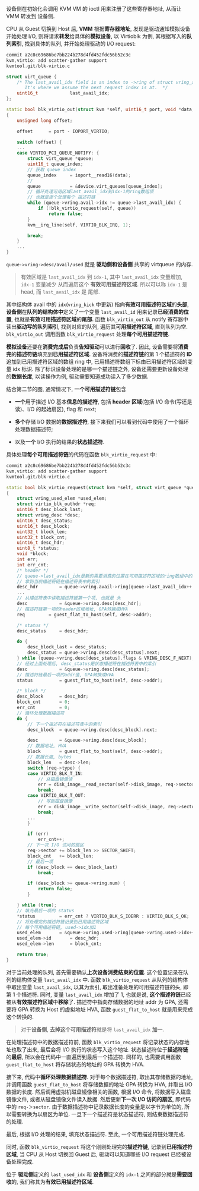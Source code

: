 
设备侧在初始化会调用 KVM VM 的 ioctl 用来注册了这些寄存器地址, 从而让 VMM 转发到 设备侧.

CPU 从 Guest 切换到 Host 后, **VMM** 根据**寄存器地址**, 发现是驱动通知模拟设备开始处理 I/O, 则将请求**转发**给具体的**模拟设备**, 以 Virtioblk 为例, 其根据写入的**队列索引**, 找到具体的队列, 并开始处理驱动的 I/O request:

```cpp
commit a2c8c69686be7bb224b278d4fd452fdc56b52c3c
kvm,virtio: add scatter-gather support
kvmtool.git/blk-virtio.c

struct virt_queue {
    /* The last_avail_idx field is an index to ->ring of struct vring_avail.
       It's where we assume the next request index is at.  */
    uint16_t			last_avail_idx;
};

static bool blk_virtio_out(struct kvm *self, uint16_t port, void *data, int size, uint32_t count)
{
    unsigned long offset;

    offset		= port - IOPORT_VIRTIO;

    switch (offset) {
    ...
    case VIRTIO_PCI_QUEUE_NOTIFY: {
        struct virt_queue *queue;
        uint16_t queue_index;
        // 获取 queue index
        queue_index		= ioport__read16(data);
        //
        queue			= &device.virt_queues[queue_index];
        // 循环处理可用区域last_avail_idx到idx-1的ring数组项
        // 也就是逐个处理每个 描述符链
        while (queue->vring.avail->idx != queue->last_avail_idx) {
            if (!blk_virtio_request(self, queue))
                return false;
        }
        kvm__irq_line(self, VIRTIO_BLK_IRQ, 1);

        break;
    }
    ...
}
```

`queue->vring->desc/avail/used` 就是 **驱动侧和设备侧** 共享的 virtqueue 的内存.

> 有效区域是 `last_avail_idx` 到 `idx-1`, 其中 `last_avail_idx` 变量增加, `idx-1` 变量减少 从而遍历这个 **有效可用描述符区域**. 所以可以称 `idx-1` 是 head, 而 `last_avail_idx` 是 尾部.

其中结构体 avail 中的 `idx`(`vring_kick` 中更新) 指向**有效可用描述符区域**的**头部**, **设备侧**在**队列的结构体中**定义了一个变量 `last_avail_id` 用来记录**已经消费的位置**, 也就是**有效可用描述符区域**的**尾部**. 函数 `blk_virtio_out` 从 notify 寄存器中读出**驱动写的队列索引**, 找到对应的队列, 遍历其**可用描述符区域**, 直到队列为空. `blk_virtio_out` 调用函数 `blk_virtio_request` 处理**每个可用描述符链**.

**模拟设备**还要在**消费完成后**负责**告知驱动**可以进行**回收**了. 因此, 设备需要将**消费完**的**描述符链**填充到**已用描述符区域**. 设备将消费的**描述符链**的第 1 个描述符的 **ID** 追加到已用描述符区域的数组 ring 中, 已用描述符数组下标由已用描述符区域的变量 idx 标识. 除了标识设备处理的是哪一个描述链之外, 设备还需要更新设备处理的**数据长度**, 以读操作为例, 驱动需要知道成功读入了多少数据.

结合第二节的图, 通常情况下, **一个可用描述符链**包含

* **一个**用于描述 I/O 基本**信息的描述符**, 包括 **header 区域**(包括 I/O 命令(写还是读)、I/O 的起始扇区), flag 和 next;

* **多个**存储 I/O 数据的**数据描述符**, 接下来我们可以看到代码中使用了一个循环处理数据描述符;

* 以及**一个** I/O 执行的结果的**状态描述符**.

具体处理**每个可用描述符链**的代码在函数 `blk_virtio_request` 中:

```cpp
commit a2c8c69686be7bb224b278d4fd452fdc56b52c3c
kvm,virtio: add scatter-gather support
kvmtool.git/blk-virtio.c

static bool blk_virtio_request(struct kvm *self, struct virt_queue *queue)
{
    struct vring_used_elem *used_elem;
    struct virtio_blk_outhdr *req;
    uint16_t desc_block_last;
    struct vring_desc *desc;
    uint16_t desc_status;
    uint16_t desc_block;
    uint32_t block_len;
    uint32_t block_cnt;
    uint16_t desc_hdr;
    uint8_t *status;
    void *block;
    int err;
    int err_cnt;
    /* header */
    // queue->last_avail_idx是新的需要消费的位置在可用描述符区域的ring数组中的索引
    // 拿到当前描述符链在描述符表中的索引
    desc_hdr		= queue->vring.avail->ring[queue->last_avail_idx++ % queue->vring.num];
    ...
    // 从描述符表中读取描述符链第一个项, 也就是 头
    desc			= &queue->vring.desc[desc_hdr];
    // 描述符链第一项的header区域地址, GPA转换成HVA
    req			= guest_flat_to_host(self, desc->addr);

    /* status */
    desc_status		= desc_hdr;

    do {
        desc_block_last	= desc_status;
        desc_status	= queue->vring.desc[desc_status].next;
    } while (queue->vring.desc[desc_status].flags & VRING_DESC_F_NEXT);
    // 经过上面处理后, desc_status是状态描述符在描述符表中的索引
    desc			= &queue->vring.desc[desc_status];
    // 描述符链最后一项的addr值, GPA转换成HVA
    status			= guest_flat_to_host(self, desc->addr);

    /* block */
    desc_block		= desc_hdr;
    block_cnt		= 0;
    err_cnt			= 0;
    // 循环处理数据描述符
    do {
        // 下一个描述符在描述符表中的索引
        desc_block	= queue->vring.desc[desc_block].next;

        desc		= &queue->vring.desc[desc_block];
        // 数据地址, HVA
        block		= guest_flat_to_host(self, desc->addr);
        // 数据长度, bytes
        block_len	= desc->len;
        switch (req->type) {
        case VIRTIO_BLK_T_IN:
            // 从磁盘镜像读
            err	= disk_image__read_sector(self->disk_image, req->sector, block, block_len);
            break;
        case VIRTIO_BLK_T_OUT:
            // 写到磁盘镜像
            err	= disk_image__write_sector(self->disk_image, req->sector, block, block_len);
            break;
        ...
        }

        if (err)
            err_cnt++;
        // 下一次 I/O 访问的扇区
        req->sector	+= block_len >> SECTOR_SHIFT;
        block_cnt	+= block_len;
        // 最后一项
        if (desc_block == desc_block_last)
            break;

        if (desc_block >= queue->vring.num) {
            return false;
        }

    } while (true);
    // 填充最后一项的 status
    *status			= err_cnt ? VIRTIO_BLK_S_IOERR : VIRTIO_BLK_S_OK;
    // 将处理完的描述符链记录到已用描述符区域
    // 每个可用描述符链, used->idx加1
    used_elem		= &queue->vring.used->ring[queue->vring.used->idx++ % queue->vring.num];
    used_elem->id		= desc_hdr;
    used_elem->len		= block_cnt;

    return true;
}
```

对于当前处理的队列, 首先需要确认**上次设备消费结束的位置**. 这个位置记录在队列的结构体变量 `last_avail_idx` 中. 函数 `blk_virtio_request` 从队列的结构体中取出变量 `last_avail_idx`, 以其为索引, 取出准备处理的可用描述符链的头, 即第 1 个描述符. 同时, 变量 `last_avail_idx` 增加了 1, 也就是说, **这个描述符链**已经被从**有效描述符区域**中**移除**了. 描述符中指向存储数据的地址 addr 为 GPA, 还需要将 GPA 转换为 Host 的虚拟地址 HVA, 函数 `guest_flat_to_host` 就是用来完成这个转换的.

> 对于**设备侧**, **去掉这个可用描述符**就是将 `last_avail_idx` **加一**.

在处理描述符中的数据描述符前, 函数 `blk_virtio_request` 将记录状态的内存地址也取了出来, 最后会将 I/O 执行的状态写入这个地址. 状态描述符位于**描述符链**的**最后**, 所以会在代码中一直遍历到最后一个描述符. 同样的, 也需要调用函数 `guest_flat_to_host` 将存储状态的地址的 GPA 转换为 HVA.

接下来, 代码中**循环处理数据描述符**. 对于每个数据描述符, 取出其存储数据的地址, 并调用函数 `guest_flat_to_host` 将存储数据的地址 GPA 转换为 HVA, 并取出 I/O 数据的长度. 然后调用虚拟机磁盘镜像相关的函数, 根据 I/O 命令, 将数据写入磁盘镜像文件, 或者从磁盘镜像文件读入数据. 然后更新**下一次 I/O 访问的扇区**, 即代码中的 `req-＞sector`. 由于数据描述符中记录数据长度的变量是以字节为单位的, 所以需要转换为以扇区为单位. 一旦下一个描述符是状态描述符, 则结束数据描述符的处理.

最后, 根据 I/O 处理的结果, 填充状态描述符. 至此, 一个可用描述符链处理完成.

同时, 函数 `blk_virtio_request` 将这个刚刚处理完的**描述符链**, 记录到**已用描述符区域**, 当 CPU 从 Host 切换回 Guest 后, 驱动可以知道哪些 I/O request 已经被设备处理完成.

位于 **驱动侧**定义的 `last_used_idx` 和 **设备侧**定义的 `idx-1` 之间的部分就是**需要回收**的, 我们称其为**有效已用描述符区域**.

